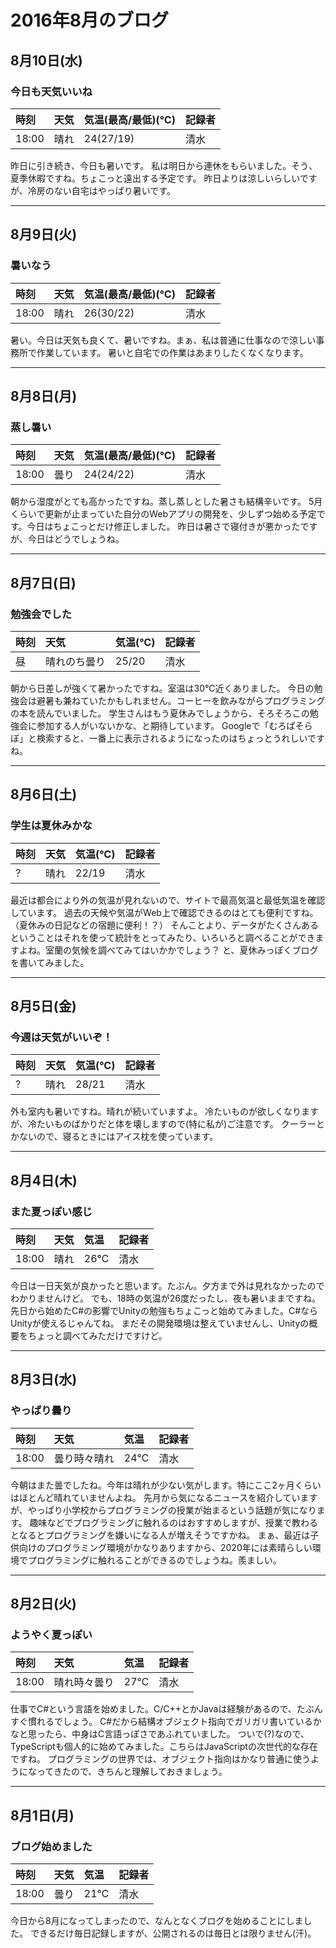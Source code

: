 # 2016年8月のブログ

## 8月10日(水)

### 今日も天気いいね

| 時刻 | 天気 | 気温(最高/最低)(℃) | 記録者 |
| :---- | :---- | :---- | :---- |
| 18:00 | 晴れ | 24(27/19) | 清水 |

昨日に引き続き、今日も暑いです。
私は明日から連休をもらいました。そう、夏季休暇ですね。ちょこっと遠出する予定です。
昨日よりは涼しいらしいですが、冷房のない自宅はやっぱり暑いです。

----
## 8月9日(火)

### 暑いなう

| 時刻 | 天気 | 気温(最高/最低)(℃) | 記録者 |
| :---- | :---- | :---- | :---- |
| 18:00 | 晴れ | 26(30/22) | 清水 |

暑い。今日は天気も良くて、暑いですね。まぁ、私は普通に仕事なので涼しい事務所で作業しています。
暑いと自宅での作業はあまりしたくなくなります。

----
## 8月8日(月)

### 蒸し暑い

| 時刻 | 天気 | 気温(最高/最低)(℃) | 記録者 |
| :---- | :---- | :---- | :---- |
| 18:00 | 曇り | 24(24/22) | 清水 |

朝から湿度がとても高かったですね。蒸し蒸しとした暑さも結構辛いです。
5月くらいで更新が止まっていた自分のWebアプリの開発を、少しずつ始める予定です。今日はちょこっとだけ修正しました。
昨日は暑さで寝付きが悪かったですが、今日はどうでしょうね。

----
## 8月7日(日)

### 勉強会でした

| 時刻 | 天気 | 気温(℃) | 記録者 |
| :---- | :---- | :---- | :---- |
| 昼 | 晴れのち曇り | 25/20 | 清水 |

朝から日差しが強くて暑かったですね。室温は30℃近くありました。
今日の勉強会は避暑も兼ねていたかもしれません。コーヒーを飲みながらプログラミングの本を読んでいました。
学生さんはもう夏休みでしょうから、そろそろこの勉強会に参加する人がいないかな、と期待しています。
Googleで「むろぱそらぼ」と検索すると、一番上に表示されるようになったのはちょっとうれしいですね。

----
## 8月6日(土)

### 学生は夏休みかな

| 時刻 | 天気 | 気温(℃) | 記録者 |
| :---- | :---- | :---- | :---- |
| ? | 晴れ | 22/19 | 清水 |

最近は都合により外の気温が見れないので、サイトで最高気温と最低気温を確認しています。
過去の天候や気温がWeb上で確認できるのはとても便利ですね。（夏休みの日記などの宿題に便利！？）
そんことより、データがたくさんあるということはそれを使って統計をとってみたり、いろいろと調べることができますよね。室蘭の気候を調べてみてはいかかでしょう？
と、夏休みっぽくブログを書いてみました。

----
## 8月5日(金)

### 今週は天気がいいぞ！

| 時刻 | 天気 | 気温(℃) | 記録者 |
| :---- | :---- | :---- | :---- |
| ? | 晴れ | 28/21 | 清水 |

外も室内も暑いですね。晴れが続いていますよ。
冷たいものが欲しくなりますが、冷たいものばかりだと体を壊しますので(特に私が)ご注意です。
クーラーとかないので、寝るときにはアイス枕を使っています。

----
## 8月4日(木)

### また夏っぽい感じ

| 時刻 | 天気 | 気温 | 記録者 |
| :---- | :---- | :---- | :---- |
| 18:00 | 晴れ | 26℃ | 清水 |

今日は一日天気が良かったと思います。たぶん。夕方まで外は見れなかったのでわかりませんけど。
でも、18時の気温が26度だったし、夜も暑いままですね。
先日から始めたC#の影響でUnityの勉強もちょこっと始めてみました。C#ならUnityが使えるじゃんてね。
まだその開発環境は整えていませんし、Unityの概要をちょっと調べてみただけですけど。

----
## 8月3日(水)

### やっぱり曇り

| 時刻 | 天気 | 気温 | 記録者 |
| :---- | :---- | :---- | :---- |
| 18:00 | 曇り時々晴れ | 24℃ | 清水 |

今朝はまた曇でしたね。今年は晴れが少ない気がします。特にここ2ヶ月くらいはほとんど晴れていませんよね。
先月から気になるニュースを紹介していますが、やっぱり小学校からプログラミングの授業が始まるという話題が気になります。
趣味などでプログラミングに触れるのはおすすめしますが、授業で教わるとなるとプログラミングを嫌いになる人が増えそうですかね。
まぁ、最近は子供向けのプログラミング環境がかなりありますから、2020年には素晴らしい環境でプログラミングに触れることができるのでしょうね。羨ましい。

----
## 8月2日(火)

### ようやく夏っぽい

| 時刻 | 天気 | 気温 | 記録者 |
| :---- | :---- | :---- | :---- |
| 18:00 | 晴れ時々曇り | 27℃ | 清水 |

仕事でC#という言語を始めました。C/C++とかJavaは経験があるので、たぶんすぐ慣れるでしょう。
C#だから結構オブジェクト指向でガリガリ書いているかなと思ったら、中身はC言語っぽさであふれていました。
ついで(?)なので、TypeScriptも個人的に始めてみました。こちらはJavaScriptの次世代的な存在ですね。
プログラミングの世界では、オブジェクト指向はかなり普通に使うようになってきたので、きちんと理解しておきましょう。

----
## 8月1日(月)

### ブログ始めました

| 時刻 | 天気 | 気温 | 記録者 |
| :---- | :---- | :---- | :---- |
| 18:00 | 曇り | 21℃ | 清水 |

今日から8月になってしまったので、なんとなくブログを始めることにしました。
できるだけ毎日記録しますが、公開されるのは毎日とは限りません(汗)。

